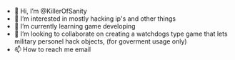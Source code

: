 - 👋 Hi, I’m @KillerOfSanity
- 👀 I’m interested in mostly hacking ip's and other things
- 🌱 I’m currently learning game developing
- 💞️ I’m looking to collaborate on creating a watchdogs type game that lets military personel hack objects, (for goverment usage only)
- 📫 How to reach me email

<!---
KillerOfSanity/KillerOfSanity is a ✨ special ✨ repository because its `README.md` (this file) appears on your GitHub profile.
You can click the Preview link to take a look at your changes.
--->
